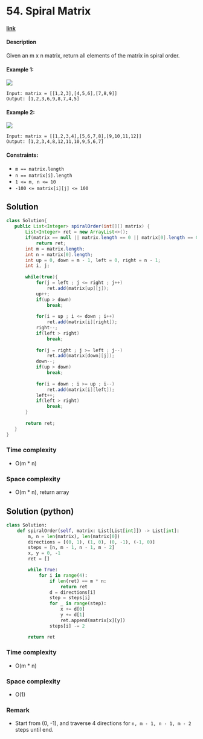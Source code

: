 # 54. Spiral Matrix

#### [link](https://leetcode.com/problems/spiral-matrix/)

#### Description
Given an m x n matrix, return all elements of the matrix in spiral order.

#### Example 1:
![](https://assets.leetcode.com/uploads/2020/11/13/spiral1.jpg)
```
Input: matrix = [[1,2,3],[4,5,6],[7,8,9]]
Output: [1,2,3,6,9,8,7,4,5]
```
#### Example 2:
![](https://assets.leetcode.com/uploads/2020/11/13/spiral.jpg)
```
Input: matrix = [[1,2,3,4],[5,6,7,8],[9,10,11,12]]
Output: [1,2,3,4,8,12,11,10,9,5,6,7]
```

#### Constraints:
* `m == matrix.length`
* `n == matrix[i].length`
* `1 <= m, n <= 10`
* `-100 <= matrix[i][j] <= 100`

## Solution
```java
class Solution{
   public List<Integer> spiralOrder(int[][] matrix) {
       List<Integer> ret = new ArrayList<>();
       if(matrix == null || matrix.length == 0 || matrix[0].length == 0)
           return ret;
       int m = matrix.length;
       int n = matrix[0].length;
       int up = 0, down = m - 1, left = 0, right = n - 1;
       int i, j;
       
       while(true){
           for(j = left ; j <= right ; j++)
               ret.add(matrix[up][j]);
           up++;
           if(up > down)
               break;
           
           for(i = up ; i <= down ; i++)
               ret.add(matrix[i][right]);
           right--;
           if(left > right)
               break;
           
           for(j = right ; j >= left ; j--)
               ret.add(matrix[down][j]);
           down--;
           if(up > down)
               break;
           
           for(i = down ; i >= up ; i--)
               ret.add(matrix[i][left]);
           left++;
           if(left > right)
               break;
       }
       
       return ret;
   }
}
```
### Time complexity
* O(m * n)
### Space complexity
* O(m * n), return array

## Solution (python)
```python
class Solution:
    def spiralOrder(self, matrix: List[List[int]]) -> List[int]:
        m, n = len(matrix), len(matrix[0])
        directions = [(0, 1), (1, 0), (0, -1), (-1, 0)]
        steps = [n, m - 1, n - 1, m - 2]
        x, y = 0, -1
        ret = []

        while True:
            for i in range(4):
                if len(ret) == m * n:
                    return ret
                d = directions[i]
                step = steps[i]
                for _ in range(step):
                    x += d[0]
                    y += d[1]
                    ret.append(matrix[x][y])
                steps[i] -= 2

        return ret
```
### Time complexity
* O(m * n)
### Space complexity
* O(1)
### Remark
* Start from (0, -1), and traverse 4 directions for `n, m - 1, n - 1, m - 2` steps until end.